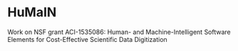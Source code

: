 # HuMaIN
Work on NSF grant ACI-1535086: Human- and Machine-Intelligent Software Elements for Cost-Effective Scientific Data Digitization
